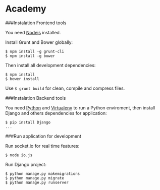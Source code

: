 Academy
=====
###Instalation Frontend tools

You need [Nodejs](https://nodejs.org/en/download/) installed.

Install Grunt and Bower globally:
```
$ npm install -g grunt-cli
$ npm install -g bower
```
Then install all development dependencies:
```
$ npm install
$ bower install
```
Use `$ grunt build` for clean, compile and compress files.

###Instalation Backend tools

You need [Python](https://www.python.org/downloads/) and [Virtualenv](https://virtualenv.pypa.io/en/latest/installation.html) to run a Python enviroment, then install Django and others dependencies for application:
```
$ pip install Django
...
```

###Run application for development

Run socket.io for real time features:
```
$ node io.js
```
Run Django project:
```
$ python manage.py makemigrations
$ python manage.py migrate
$ python manage.py runserver
```


